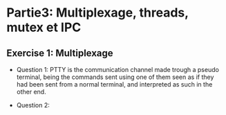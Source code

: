 # Partie3: Multiplexage, threads, mutex et IPC

## Exercise 1: Multiplexage

* Question 1: PTTY is the communication channel made trough a pseudo terminal, being the commands sent using one of them seen as if they had been sent from a normal terminal, and interpreted as such in the other end. 

* Question 2: 



